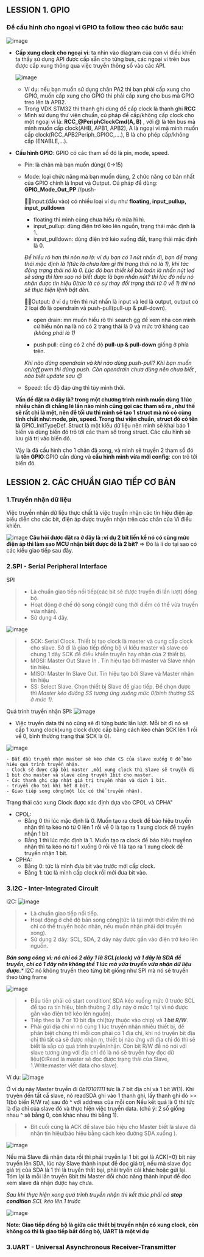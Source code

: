 ## LESSION 1. GPIO ##
### Để cấu hình cho ngoại vi GPIO ta follow theo các bước sau: ###
  ![image](https://github.com/NguyenNgocQuyen29/Embedded-System/assets/124705679/8b64ddcf-fd3c-4214-b78c-0e90d7be0214)
     
 - **Cấp xung clock cho ngoại vi**: ta nhìn vào diagram của con vi điều khiển ta thấy sử dụng API được cấp sẵn cho từng bus, các ngoại vi trên bus được cấp xung thông qua việc truyền thông số vào các API.
     
      ![image](https://github.com/NguyenNgocQuyen29/Embedded-System/assets/124705679/011fe33b-f1ee-42d7-83c3-b939150eb278)

    - Ví dụ: nếu bạn muốn sử dụng chân PA2 thì bạn phải cấp xung cho GPIO, muốn cấp xung cho GPIO thì phải cấp xung cho bus mà GPIO treo lên là APB2.
    - Trong VDK STM32 thì thanh ghi dùng để cấp clock là thanh ghi **RCC**
    - Mình sử dụng thư viện chuẩn, cú pháp để cấp/không cấp clock cho một ngoại vi là: **RCC_@PeriphClockCmd(A, B)** , với @ là tên bus mà mình muốn cấp clock(AHB, APB1, APB2), A là ngoại vi mà mình muốn cấp
 clock(RCC_APB2Periph_GPIOC,....), B là cho phép cấp/không cấp (ENABLE,...).
- **Cấu hình GPIO**: GPIO có các tham số đó là pin, mode, speed.
  - Pin: là chân mà bạn muốn dùng( 0->15)
  - Mode: loại chức năng mà bạn muốn dùng, 2 chức năng cơ bản nhất của GPIO chính là Input và Output. Cú pháp để dùng: **GPIO_Mode_Out_PP** //push-
    
    👀👀Input:(đầu vào) có nhiều loại ví dụ như **floating, input_pullup, input_pulldown**
       - floating thì mình cũng chưa hiểu rõ nữa hì hì.
       - input_pullup: dùng điện trở kéo lên nguồn, trạng thái mặc định là 1.
       - input_pulldown: dùng điện trở kéo xuống đất, trạng thái mặc định là 0.
         
    *Để hiểu rõ hơn thì nôn na là: ví dụ bạn có 1 nút nhấn đi, bạn để trạng thái mặc định là 1(tức là chưa làm gì thì trạng thái nó là 1), khi tác động trạng thái nó là 0. Lúc đó bạn thiết kế bài toán
là nhấn nút led sẽ sáng thì làm sao nó biết được là bạn nhấn nút? thì lúc đó nếu nó nhận được tín hiệu 0(tức là có sự thay đổi trạng thái từ 0 về 1) thì nó sẽ thực hiện lệnh bật đèn.*

    👀👀Output: ở ví dụ trên thì nút nhấn là input và led là output, output có 2 loại đó là opendrain và push-pull(pull-up & pull-down).
       - open drain: mn muốn hiểu rõ thì search gg để xem nha còn mình cứ hiểu nôn na là nó có 2 trạng thái là 0 và mức trở kháng cao *(không phải là 1)*
         
       - push pull: cũng có 2 chế độ **pull-up & pull-down** giống ở phía trên.
         
    *Khi nào dùng opendrain và khi nào dùng push-pull? Khi bạn muốn on/off,pwm thì dùng push. Còn opendrain chưa dùng nên chưa biết , nào biết update sau 😊*

  - Speed: tốc độ đáp ứng thì tùy mình thôi.
    
  **Vấn đề đặt ra ở đây là? trong một chương trình mình muốn dùng 1 lúc nhiều chân đi chẳng lẻ lần nào mình cũng gọi các tham số ra , như thế sẽ rất chi là mệt, nên để tối ưu thì mình sẽ tạo 1 struct mà nó
    có cùng tính chất như:mode, pin, speed. Trong thư viện chuẩn, struct đó có tên là** GPIO_InitTypeDef. Struct là một kiểu dữ liệu nên mình sẽ khai báo 1 biến và dùng biến đó trỏ tới các tham số trong struct. Các cấu
    hình sẽ lưu giá trị vào biến đó.
  
  Vậy là đã cấu hình cho 1 chân đã xong, và mình sẽ truyền 2 tham số đó là **tên GPIO**:GPIO cần dùng và **cấu hình mình vừa mới config**: con trỏ tới biến đó.
  
## LESSION 2. CÁC CHUẨN GIAO TIẾP CƠ BẢN ##  
### 1.Truyền nhận dữ liệu ##
Việc truyền nhận dữ liệu thực chất là việc truyền nhận các tín hiệu điện áp biểu diễn cho các bit, điện áp được truyền nhận trên các chân của Vi điều khiển. 

![image](https://github.com/NguyenNgocQuyen29/Embedded-System/assets/124705679/835ae92d-4018-4b5d-a82c-ed16c9e2bf43)
**Câu hỏi được đặt ra ở đây là :ví dụ 2 bit liền kề nó có cùng mức điện áp thì làm sao MCU nhận biết được đó là 2 bit?** => Đó là lí do tại sao có các kiểu giao tiếp sau đây.
### 2.SPI - Serial Peripheral Interface ##
SPI 
  >- Là chuẩn giao tiếp nối tiếp(các bit sẽ được truyền đi lần lượt) đồng bộ.
  >- Hoạt động ở chế độ song công(ở cùng thời điểm có thể vừa truyền vừa nhận).
  >- Sử dụng 4 dây.

![image](https://github.com/NguyenNgocQuyen29/Embedded-System/assets/124705679/6fcc1cb1-7746-4101-94ba-497b05fcc2a8)

>- SCK: Serial Clock. Thiết bị tạo clock là master và cung cấp clock cho slave. Sở dỉ là giao tiếp đồng bộ vì kiểu master và slave có chung 1 dây SCK để điều khiển truyền hay nhận của 2 thiết bị.
>- MOSI: Master Out Slave In . Tín hiệu tạo bởi master và Slave nhận tín hiệu.
>- MISO: Master In Slave Out. Tín hiệu tạo bởi Slave và Master nhận tín hiệu
>- SS: Select Slave. Chọn thiết bị Slave để giao tiếp. Để chọn được thì *Master kéo đường SS tương ứng xuống mức 0(bình thường SS ở mức 1)*.

Quá trình truyền nhận SPI:
 ![image](https://github.com/NguyenNgocQuyen29/Embedded-System/assets/124705679/d4ed44ed-206e-4517-93eb-ea22abf7cb8d)

- Việc truyền data thì nó cũng sẽ đi từng bước lần lượt. Mỗi bit đi nó sẽ cấp 1 xung clock(xung clock được cấp bằng cách kéo chân SCK lên 1 rồi về 0, bình thường trạng thái SCK là 0).

![image](https://github.com/NguyenNgocQuyen29/Embedded-System/assets/124705679/bafed7bc-b5ab-4869-968b-a773cd95aaa6)

    - Bắt đầu truyền nhận master sẽ kéo chân CS của slave xuống 0 để báo hiệu quá trình truyền nhận.
    - Clock sẽ được cấp bởi master ,mỗi xung clock thì Slave sẽ truyền đi 1 bit cho master và slave cũng truyền 1bit cho master.
    - Các thanh ghi cập nhật giá trị truyền nhận và dịch 1 bit.
    - truyền cho tới khi hết 8 bit.
    - Giao tiếp song công(một lúc có thể truyền nhận).

Trạng thái các xung Clock được xác định dựa vào CPOL và CPHA"
- CPOL:
   + Bằng 0 thì lúc mặc định là 0. Muốn tạo ra clock để báo hiệu truyền nhận thì ta kéo nó từ 0 lên 1 rồi về 0 là tạo ra 1 xung clock để truyền nhận 1 bit
   + Bằng 1 thì lúc mặc định là 1. Muốn tạo ra clock để báo hiệu truyềnn nhận thì ta kéo nó từ 1 xuống 0 rồi về 1 là tạo ra 1 xung clock để truyền nhận 1 bit.
- CPHA:
   + Bằng 0: tức là mình đưa bit vào trước mới cấp clock.
   + Bằng 1: tức là mình cấp clock rồi mới đưa bit vào.

### 3.I2C - Inter-Integrated Circuit ##
I2C:
![image](https://github.com/NguyenNgocQuyen29/Embedded-System/assets/124705679/d6784c65-8f3b-4f47-adcc-47d9da5e31e0)

  >- Là chuẩn giao tiếp nối tiếp.
  >- Hoạt động ở chế độ bán song công(tức là tại một thời điểm thì nó chỉ có thể truyền hoặc nhận, nếu muốn nhận phải đợi truyền xong).
  >- Sử dụng 2 dây: SCL, SDA, 2 dây này được gắn vào điện trở kéo lên nguồn.

***Bán song công vì: nó chỉ có 2 dây 1 là SCL(clock) và 1 dây là SDA để truyền, chỉ có 1 dây nên không thể 1 lúc mà vừa truyền vừa nhận dữ liệu được.****
I2C nó không truyền theo từng bit giống như SPI mà nó sẽ truyền theo từng frame

![image](https://github.com/NguyenNgocQuyen29/Embedded-System/assets/124705679/a13d7528-9d93-4dbd-8c29-2b970a5d46a6)

  >- Đầu tiên phải có start condition( SDA kéo xuống mức 0 trước SCL để tạo ra tín hiệu, bình thường 2 dây này ở mức 1 tại vì nó được gắn vào điện trở kéo lên nguồn).
  >- Tiếp theo là 7 or 10 bit địa chỉ(tùy thuộc vào chip) và ***1 bit R/W***.
  >- Phải gửi địa chỉ vì nó cùng 1 lúc truyền nhận nhiều thiết bị, để phân biệt chúng thì mỗi con phải có 1 địa chỉ, khi nó truyền bit địa chỉ thì tất cả sẽ được nhận m, thiết bị nào ứng với địa chỉ đó thì sẽ biết là sắp có quá trình truyền/nhận. Còn bit R/W để nó nói với slave tương ứng với địa chỉ đó là nó sẽ truyền hay đọc dữ liệu(0:Read là master sẽ đọc được trạng thái của Slave, 1.Write:master viết data cho slave).
 
Ví dụ:
![image](https://github.com/NguyenNgocQuyen29/Embedded-System/assets/124705679/81902655-4b05-4d0c-8f14-77b57f254d18)

Ở ví dụ này Master truyền đi *0b10101111* tức là 7 bit địa chỉ và 1 bit W(1). Khi truyèn đến tất cẩ slave, nó readSDA ghi vào 1 thanh ghi, lấy thanh ghi đó >> 1(bỏ biến R/W ra) sau đó ^ với address của mỗi con
Nếu kết quả là 0 thì tức là địa chỉ của slave đó và thực hiện việc truyền data. (chú ý: 2 số giống nhau ^ sẽ bằng 0, còn khác nhau thì bằng 1).

  >- Bit cuối cùng là ACK để slave báo hiệu cho Master biết là slave đã nhận tín hiệu(báo hiệu bằng cách kéo đường SDA xuống ).

![image](https://github.com/NguyenNgocQuyen29/Embedded-System/assets/124705679/df9f5768-cf91-4a9e-ad48-14924c5a729e)

Nếu mà Slave đã nhận data rồi thì phải truyền lại 1 bit gọi là ACK(=0) bit này truyền lên SDA, lúc này Slave thành input để đọc giá trị, nếu mà slave đọc giá trị của SDA là 1 thì là truyền thất bại, phải tryền cái khác hoặc gửi lại. Tóm lại là mỗi lần truyền 8bit thì Master đổi chức năng thành input để đọc xem slave đã nhận được hay chưa.

*Sau khi thực hiện xong quá trình truyền nhận thì kết thúc phải có **stop condition** SCL kéo lên 1 trước*

![image](https://github.com/NguyenNgocQuyen29/Embedded-System/assets/124705679/aa2d8985-ea32-4e7a-9154-3e4defbd5f23)


**Note: Giao tiếp đồng bộ là giữa các thiết bị truyền nhận có xung clock, còn không có thì là giao tiếp bất đồng bộ, UART là một ví dụ**


### 3.UART - Universal Asynchronous Receiver-Transmitter ##




  








   


    
  


